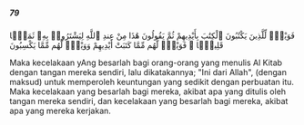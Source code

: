 ##### 79

<span class="ayah">فَوَيْلٌۭ لِّلَّذِينَ يَكْتُبُونَ ٱلْكِتَٰبَ بِأَيْدِيهِمْ ثُمَّ يَقُولُونَ هَٰذَا مِنْ عِندِ ٱللَّهِ لِيَشْتَرُوا۟ بِهِۦ ثَمَنًۭا قَلِيلًۭا ۖ فَوَيْلٌۭ لَّهُم مِّمَّا كَتَبَتْ أَيْدِيهِمْ وَوَيْلٌۭ لَّهُم مِّمَّا يَكْسِبُونَ</span>

<span class="ayah_translation">Maka kecelakaan yAng besarlah bagi orang-orang yang menulis Al Kitab dengan tangan mereka sendiri, lalu dikatakannya; "Ini dari Allah", (dengan maksud) untuk memperoleh keuntungan yang sedikit dengan perbuatan itu. Maka kecelakaan yang besarlah bagi mereka, akibat apa yang ditulis oleh tangan mereka sendiri, dan kecelakaan yang besarlah bagi mereka, akibat apa yang mereka kerjakan.</span>
